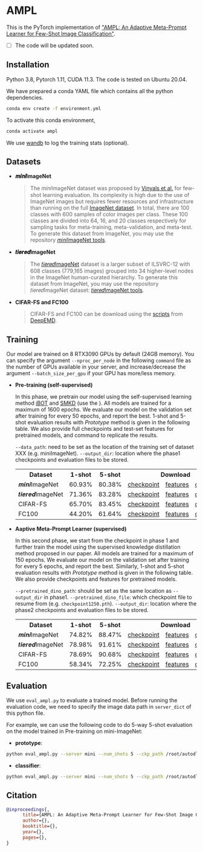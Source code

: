 # AMPL 

This is the PyTorch implementation of ["AMPL: An Adaptive Meta-Prompt Learner for Few-Shot Image Classification"](). 

- [ ] The code will be updated soon.



## Installation

Python 3.8, Pytorch 1.11, CUDA 11.3. The code is tested on Ubuntu 20.04.


We have prepared a conda YAML file which contains all the python dependencies.

```sh
conda env create -f environment.yml
```

To activate this conda environment,

```sh
conda activate ampl
```

We use [wandb](https://wandb.ai/site) to log the training stats (optional). 

## Datasets

- **𝒎𝒊𝒏𝒊ImageNet**

  > The 𝑚𝑖𝑛𝑖ImageNet dataset was proposed by [Vinyals et al.](http://papers.nips.cc/paper/6385-matching-networks-for-one-shot-learning.pdf) for few-shot learning evaluation. Its complexity is high due to the use of ImageNet images but requires fewer resources and infrastructure than running on the full [ImageNet dataset](https://arxiv.org/pdf/1409.0575.pdf). In total, there are 100 classes with 600 samples of color images per class. These 100 classes are divided into 64, 16, and 20 classes respectively for sampling tasks for meta-training, meta-validation, and meta-test. To generate this dataset from ImageNet, you may use the repository [𝑚𝑖𝑛𝑖ImageNet tools](https://github.com/y2l/mini-imagenet-tools).


- **𝒕𝒊𝒆𝒓𝒆𝒅ImageNet**

  > The [𝑡𝑖𝑒𝑟𝑒𝑑ImageNet](https://arxiv.org/pdf/1803.00676.pdf) dataset is a larger subset of ILSVRC-12 with 608 classes (779,165 images) grouped into 34 higher-level nodes in the ImageNet human-curated hierarchy. To generate this dataset from ImageNet, you may use the repository 𝑡𝑖𝑒𝑟𝑒𝑑ImageNet dataset: [𝑡𝑖𝑒𝑟𝑒𝑑ImageNet tools](https://github.com/y2l/tiered-imagenet-tools). 


- **CIFAR-FS and FC100**

  > CIFAR-FS and FC100 can be download using the [scripts](https://github.com/icoz69/DeepEMD/tree/master/datasets) from [DeepEMD](https://github.com/icoz69/DeepEMD). 




## Training

Our model are trained on 8 RTX3090 GPUs by default (24GB memory). You can specify the argument ```--nproc_per_node``` in the following ```command``` file as the number of GPUs available in your server, and increase/decrease the argument ```--batch_size_per_gpu``` if your GPU has more/less memory.

- **Pre-training (self-supervised)**

  In this phase, we pretrain our model using the self-supervised learning method [iBOT](https://github.com/bytedance/ibot) and [SMKD](https://github.com/HL-hanlin/SMKD) (use the ). All models are trained for a maximum of 1600 epochs. We evaluate our model on the validation set after training for every 50 epochs, and report the best. 
  1-shot and 5-shot evaluation results with _Prototype_ method is given in the following table. We also provide full checkpoints and test-set features for pretrained models, and command to replicate the results.

  ```--data_path```: need to be set as the location of the training set of dataset XXX (e.g. miniImageNet). 
  ```--output_dir```: location where the phase1 checkpoints and evaluation files to be stored.


  <table>
    <tr>
      <th>Dataset</th>
      <th>1-shot</th>
      <th>5-shot</th>
      <th colspan="3">Download</th>
    </tr>
    <tr>
      <td>𝒎𝒊𝒏𝒊ImageNet</td>
      <td>60.93%</td>
      <td>80.38%</td>
      <td><a href="https://drive.google.com/file/d/1cHRiySKgrgbGqnNvMFY0D9IvWgpO75Jm/view?usp=share_link">checkpoint</a></td>
      <td><a href="https://drive.google.com/drive/folders/1YSxoCnuLidqwXsJCwnuvA3_6JEB4zFm1?usp=share_link">features</a></td>
      <td><a href="https://drive.google.com/file/d/1hJCVuLJQdGbvUjlRv2XzbsxLB6VQvKcm/view?usp=share_link">command</a></td>
    </tr>
    <tr>
      <td>𝒕𝒊𝒆𝒓𝒆𝒅ImageNet</td>
      <td>71.36%</td>
      <td>83.28%</td>
      <td><a href="https://drive.google.com/file/d/1udnoJrpOs5tcfSsGWBsoUQRiGaIZzx29/view?usp=share_link">checkpoint</a></td>
      <td><a href="https://drive.google.com/drive/folders/1i1XHoySqThAm_EOSxB6BhbA6BH6GRat4?usp=share_link">features</a></td>
      <td><a href="https://drive.google.com/file/d/1zjRRRzc_RU_jXcA8YGQVuyTgHeidDPmo/view?usp=share_link">command</a></td>
    </tr>
    <tr>
      <td>CIFAR-FS</td>
      <td>65.70%</td>
      <td>83.45%</td>
      <td><a href="https://drive.google.com/file/d/1tag6WuM9Ps1PnLgt7VoCIcPrxCqVEqO3/view?usp=share_link">checkpoint</a></td>
      <td><a href="https://drive.google.com/drive/folders/1phzC-CuER4QvhP3XTrl7a2g7uks6SCbK?usp=share_link">features</a></td>
      <td><a href="https://drive.google.com/file/d/1dGEUgq0HOJ0nL2jMHxdcNiVkJeOmUCdr/view?usp=share_link">command</a></td>
    </tr>
      <tr>
      <td>FC100</td>
      <td>44.20%</td>
      <td>61.64%</td>
      <td><a href="https://drive.google.com/file/d/1CAWtHJvvVKjptQh07sb9T50UeaqKYdru/view?usp=share_link">checkpoint</a></td>
      <td><a href="https://drive.google.com/drive/folders/1VRZ-McBcHHFwsA-h8QVDNBdSQK5CKrbH?usp=share_link">features</a></td>
      <td><a href="https://drive.google.com/file/d/1KhfZq2OcmTvT-xjCzaEI2NaHkCo45WnD/view?usp=share_link">command</a></td>
    </tr>
  </table>


- **Aaptive Meta-Prompt Learner (supervised)**

  In this second phase, we start from the checkpoint in phase 1 and further train the model using the supervised knowledge distillation method proposed in our paper. All models are trained for a maximum of 150 epochs. We evaluate our model on the validation set after training for every 5 epochs, and report the best. Similarly, 1-shot and 5-shot evaluation results with _Prototype_ method is given in the following table. We also provide checkpoints and features for pretrained models.

  ```--pretrained_dino_path```: should be set as the same location as ```--output_dir``` in phase1. 
  ```--pretrained_dino_file```: which checkpoint file to resume from (e.g. ```checkpoint1250.pth```).
  ```--output_dir```: location where the phase2 checkpoints and evaluation files to be stored.

  <table>
    <tr>
      <th>Dataset</th>
      <th>1-shot</th>
      <th>5-shot</th>
      <th colspan="3">Download</th>
    </tr>
    <tr>
      <td>𝒎𝒊𝒏𝒊ImageNet</td>
      <td>74.82%</td>
      <td>88.47%</td>
      <td><a href="">checkpoint</a></td>
      <td><a href="">features</a></td>
      <td><a href="">command</a></td>
    </tr>
    <tr>
      <td>𝒕𝒊𝒆𝒓𝒆𝒅ImageNet</td>
      <td>78.98%</td>
      <td>91.61%</td>
      <td><a href="">checkpoint</a></td>
      <td><a href="">features</a></td>
      <td><a href="">command</a></td>
    </tr>
    <tr>
      <td>CIFAR-FS</td>
      <td>78.69%</td>
      <td>90.68%</td>
      <td><a href="">checkpoint</a></td>
      <td><a href="">features</a></td>
      <td><a href="">command</a></td>
    </tr>
      <tr>
      <td>FC100</td>
      <td>58.34%</td>
      <td>72.25%</td>
      <td><a href="">checkpoint</a></td>
      <td><a href="">features</a></td>
      <td><a href="">command</a></td>
    </tr>
  </table>



## Evaluation 

We use ```eval_ampl.py``` to evaluate a trained model. Before running the evaluation code, we need to specify the image data path in ```server_dict``` of this python file.

For example, we can use the following code to do 5-way 5-shot evaluation on the model trained in Pre-training on mini-ImageNet:

- **prototype**:
```sh
python eval_ampl.py --server mini --num_shots 5 --ckp_path /root/autodl-nas/FSVIT_results/MINI480_phase2 --ckpt_filename checkpoint0040.pth --output_dir /root/autodl-nas/FSVIT_results/MINI480_prototype --evaluation_method cosine --iter_num 10000
```

- **classifier**:
```sh
python eval_ampl.py --server mini --num_shots 5 --ckp_path /root/autodl-nas/FSVIT_results/MINI480_phase2 --ckpt_filename checkpoint0040.pth --output_dir /root/autodl-nas/FSVIT_results/MINI480_classifier --evaluation_method classifier --iter_num 1000
```




## Citation
```BibTeX
@inproceedings{,
      title={AMPL: An Adaptive Meta-Prompt Learner for Few-Shot Image Classification}, 
      author={},
      booktitle={},
      year={},
      pages={},
}
```
